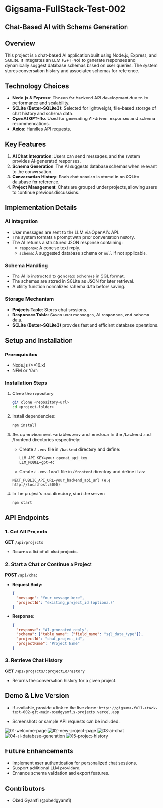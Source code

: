 # Gigsama-FullStack-Test-002

## Chat-Based AI with Schema Generation

## Overview
This project is a chat-based AI application built using Node.js, Express, and SQLite. It integrates an LLM (GPT-4o) to generate responses and dynamically suggest database schemas based on user queries. The system stores conversation history and associated schemas for reference.

## Technology Choices
- **Node.js & Express**: Chosen for backend API development due to its performance and scalability.
- **SQLite (Better-SQLite3)**: Selected for lightweight, file-based storage of chat history and schema data.
- **OpenAI GPT-4o**: Used for generating AI-driven responses and schema recommendations.
- **Axios**: Handles API requests.

## Key Features
1. **AI Chat Integration**: Users can send messages, and the system provides AI-generated responses.
2. **Schema Generation**: The AI suggests database schemas when relevant to the conversation.
3. **Conversation History**: Each chat session is stored in an SQLite database for reference.
4. **Project Management**: Chats are grouped under projects, allowing users to continue previous discussions.

## Implementation Details
### AI Integration
- User messages are sent to the LLM via OpenAI's API.
- The system formats a prompt with prior conversation history.
- The AI returns a structured JSON response containing:
  - `response`: A concise text reply.
  - `schema`: A suggested database schema or `null` if not applicable.

### Schema Handling
- The AI is instructed to generate schemas in SQL format.
- The schemas are stored in SQLite as JSON for later retrieval.
- A utility function normalizes schema data before saving.

### Storage Mechanism
- **Projects Table**: Stores chat sessions.
- **Responses Table**: Saves user messages, AI responses, and schema data.
- **SQLite (Better-SQLite3)** provides fast and efficient database operations.

## Setup and Installation
### Prerequisites
- Node.js (>=16.x)
- NPM or Yarn

### Installation Steps
1. Clone the repository:
   ```sh
   git clone <repository-url>
   cd <project-folder>
   ```
2. Install dependencies:
   ```sh
   npm install
   ```
3. Set up environment variables .env and .env.local in the /backend and /frontend directories respectively:
   - Create a `.env` file in `/backend` directory and define:
     ```.env
     LLM_API_KEY=your_openai_api_key
     LLM_MODEL=gpt-4o
     ```

    - Create a `.env.local` file in `/frontend` directory and define it as:
     ```.env.local
     NEXT_PUBLIC_API_URL=your_backend_api_url (e.g http://localhost:5000)
     ```
4. In the project's root directory, start the server:
   ```sh
   npm start
   ```

## API Endpoints
### 1. Get All Projects
**GET** `/api/projects`
- Returns a list of all chat projects.

### 2. Start a Chat or Continue a Project
**POST** `/api/chat`
- **Request Body:**
  ```json
  {
    "message": "Your message here",
    "projectId": "existing_project_id (optional)"
  }
  ```
- **Response:**
  ```json
  {
    "response": "AI-generated reply",
    "schema": {"table_name": {"field_name": "sql_data_type"}},
    "projectId": "chat_project_id",
    "projectName": "Project Name"
  }
  ```

### 3. Retrieve Chat History
**GET** `/api/projects/:projectId/history`
- Returns the conversation history for a given project.

## Demo & Live Version
- If available, provide a link to the live demo: `https://gigsama-full-stack-test-002-git-main-obedgyamfis-projects.vercel.app`

- Screenshots or sample API requests can be included.

![01-welcome-page](demo_images/01-welcome-page.png)
![02-new-project-page](demo_images/02-new-project-page.png)
![03-ai-chat](demo_images/03-ai-chat.png)
![04-ai-database-generation](demo_images/04-ai-database-generation.png)
![05-project-history](demo_images/05-project-history.png)

## Future Enhancements
- Implement user authentication for personalized chat sessions.
- Support additional LLM providers.
- Enhance schema validation and export features.

## Contributors
- Obed Gyamfi (@obedgyamfi)

